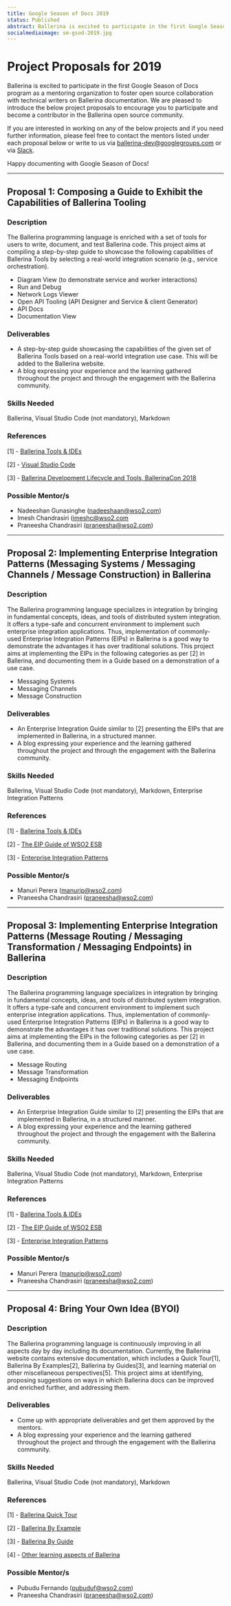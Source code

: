 ```yaml
---
title: Google Season of Docs 2019
status: Published
abstract: Ballerina is excited to participate in the first Google Season of Docs program as a mentoring organization to foster open source collaboration with technical writers on Ballerina documentation. We are pleased to introduce the below project proposals to encourage you to participate and become a contributor in the Ballerina open source community.
socialmediaimage: sm-gsod-2019.jpg
---
```


# Project Proposals for 2019

Ballerina is excited to participate in the first Google Season of Docs program as a mentoring organization to foster open source collaboration with technical writers on Ballerina documentation. We are pleased to introduce the below project proposals to encourage you to participate and become a contributor in the Ballerina open source community.

If you are interested in working on any of the below projects and if you need further information, please feel free to contact the mentors listed under each proposal below or write to us via ballerina-dev@googlegroups.com or via [Slack](https://ballerina-platform.slack.com). 

Happy documenting with Google Season of Docs!

*** 

## Proposal 1: Composing a Guide to Exhibit the Capabilities of Ballerina Tooling

### Description

The Ballerina programming language is enriched with a set of tools for users to write, document, and test Ballerina code. This project aims at compiling a step-by-step guide to showcase the following capabilities of Ballerina Tools by selecting a real-world integration scenario (e.g., service orchestration).

  - Diagram View (to demonstrate service and worker interactions)
  - Run and Debug
  - Network Logs Viewer
  - Open API Tooling (API Designer and Service & client Generator)
  - API Docs 
  - Documentation View

### Deliverables

- A step-by-step guide showcasing the capabilities of the given set of Ballerina Tools based on a real-world integration use case. This will be added to the Ballerina website.
- A blog expressing your experience and the learning gathered throughout the project and through the engagement with the Ballerina community.

### Skills Needed

Ballerina, Visual Studio Code (not mandatory), Markdown

### References

[1] - [Ballerina Tools & IDEs](https://ballerina.io/learn/tools-ides/)

[2] - [Visual Studio Code](https://code.visualstudio.com/)

[3] - [Ballerina Development Lifecycle and Tools, BallerinaCon 2018](https://www.youtube.com/watch?v=z8Y46sorm9Q&index=10&list=PL7JOecNWBb0LKW0GVjYep50YeNp2bF4K3)

### Possible Mentor/s

- Nadeeshan Gunasinghe (nadeeshaan@wso2.com)
- Imesh Chandrasiri (imeshc@wso2.com
- Praneesha Chandrasiri (praneesha@wso2.com)

***

## Proposal 2: Implementing Enterprise Integration Patterns (Messaging Systems / Messaging Channels / Message Construction) in Ballerina

### Description

The Ballerina programming language specializes in integration by bringing in fundamental concepts, ideas, and tools of distributed system integration. It offers a type-safe and concurrent environment to implement such enterprise integration applications. Thus, implementation of commonly-used Enterprise Integration Patterns (EIPs) in Ballerina is a good way to demonstrate the advantages it has over traditional solutions. This project aims at implementing the EIPs in the following categories as per [2] in Ballerina, and documenting them in a Guide based on a demonstration of a use case.

- Messaging Systems
- Messaging Channels
- Message Construction

### Deliverables

- An Enterprise Integration Guide similar to [2] presenting the EIPs that are implemented in Ballerina, in a structured manner.
- A blog expressing your experience and the learning gathered throughout the project and through the engagement with the Ballerina community.

### Skills Needed

Ballerina, Visual Studio Code (not mandatory), Markdown, Enterprise Integration Patterns

### References

[1] - [Ballerina Tools & IDEs](https://ballerina.io/learn/tools-ides/)

[2] - [The EIP Guide of WSO2 ESB](https://docs.wso2.com/display/IntegrationPatterns/Enterprise+Integration+Patterns+with+WSO2+ESB)

[3] - [Enterprise Integration Patterns](https://www.enterpriseintegrationpatterns.com/patterns/messaging)

### Possible Mentor/s

- Manuri Perera (manurip@wso2.com)
- Praneesha Chandrasiri (praneesha@wso2.com)

***

## Proposal 3: Implementing Enterprise Integration Patterns (Message Routing / Messaging Transformation / Messaging Endpoints) in Ballerina

### Description

The Ballerina programming language specializes in integration by bringing in fundamental concepts, ideas, and tools of distributed system integration. It offers a type-safe and concurrent environment to implement such enterprise integration applications. Thus, implementation of commonly-used Enterprise Integration Patterns (EIPs) in Ballerina is a good way to demonstrate the advantages it has over traditional solutions. This project aims at implementing the EIPs in the following categories as per [2] in Ballerina, and documenting them in a Guide based on a demonstration of a use case.

- Message Routing
- Message Transformation
- Messaging Endpoints

### Deliverables

- An Enterprise Integration Guide similar to [2] presenting the EIPs that are implemented in Ballerina, in a structured manner.
- A blog expressing your experience and the learning gathered throughout the project and through the engagement with the Ballerina community.

### Skills Needed

Ballerina, Visual Studio Code (not mandatory), Markdown, Enterprise Integration Patterns

### References

[1] - [Ballerina Tools & IDEs](https://ballerina.io/learn/tools-ides/)

[2] - [The EIP Guide of WSO2 ESB](https://docs.wso2.com/display/IntegrationPatterns/Enterprise+Integration+Patterns+with+WSO2+ESB)

[3] - [Enterprise Integration Patterns](https://www.enterpriseintegrationpatterns.com/patterns/messaging)

### Possible Mentor/s

- Manuri Perera (manurip@wso2.com)
- Praneesha Chandrasiri (praneesha@wso2.com)

***

## Proposal 4: Bring Your Own Idea (BYOI)

### Description

The Ballerina programming language is continuously improving in all aspects day by day including its documentation. Currently, the Ballerina website contains extensive documentation, which includes a Quick Tour[1], Ballerina By Examples[2], Ballerina by Guides[3], and learning material on other miscellaneous perspectives[5]. This project aims at identifying, proposing suggestions on ways in which Ballerina docs can be improved and enriched further, and addressing them. 

### Deliverables

- Come up with appropriate deliverables and get them approved by the mentors.
- A blog expressing your experience and the learning gathered throughout the project and through the engagement with the Ballerina community.

### Skills Needed

Ballerina, Visual Studio Code (not mandatory), Markdown

### References

[1] - [Ballerina Quick Tour](https://ballerina.io/learn/quick-tour/)

[2] - [Ballerina By Example](https://ballerina.io/learn/by-example/)

[3] - [Ballerina By Guide](https://ballerina.io/learn/by-guide/)

[4] - [Other learning aspects of Ballerina](https://ballerina.io/learn)

### Possible Mentor/s

- Pubudu Fernando (pubuduf@wso2.com)
- Praneesha Chandrasiri (praneesha@wso2.com)
